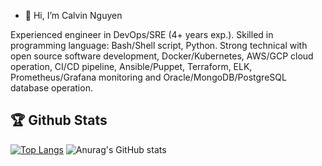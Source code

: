 - 👋 Hi, I’m Calvin Nguyen

Experienced engineer in DevOps/SRE (4+ years exp.). Skilled in programming language: Bash/Shell script, Python. Strong technical with open source software development, Docker/Kubernetes, AWS/GCP cloud operation, CI/CD pipeline, Ansible/Puppet, Terraform, ELK, Prometheus/Grafana monitoring and Oracle/MongoDB/PostgreSQL database operation.
<!---
mrcit94/mrcit94 is a ✨ special ✨ repository because its `README.md` (this file) appears on your GitHub profile.
You can click the Preview link to take a look at your changes.
--->

## :trophy: Github Stats
[![Top Langs](https://github-readme-stats.vercel.app/api/top-langs/?username=mrcit94)](https://github.com/mrcit94/mrcit94)
![Anurag's GitHub stats](https://github-readme-stats.vercel.app/api?username=mrcit94&show_icons=true&theme=radical)

